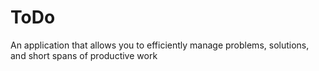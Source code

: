# ToDo
An application that allows you to efficiently manage problems, solutions, and short spans of productive work
